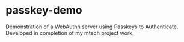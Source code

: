 # passkey-demo
Demonstration of a WebAuthn server using Passkeys to Authenticate. Developed in completion of my mtech project work.
